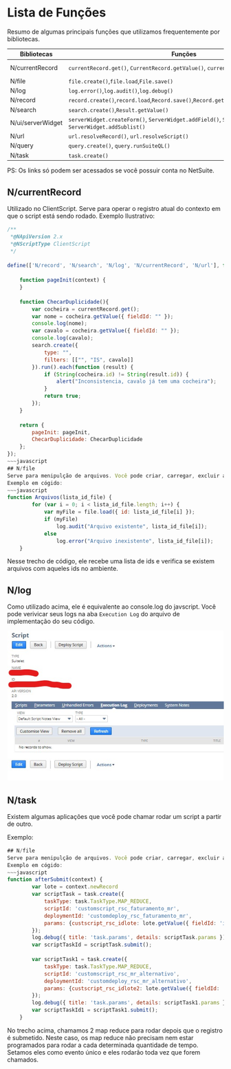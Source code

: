 # Lista de Funções

Resumo de algumas principais funções que utilizamos frequentemente por bibliotecas.

Bibliotecas | Funções | Links
-------| -------- | -------
N/currentRecord | `currentRecord.get()`, `CurrentRecord.getValue()`, `currentRecord.setValue()` | [N/currentRecord Module](https://4847589-sb1.app.netsuite.com/app/help/helpcenter.nl?fid=section_4625600928.html)
N/file | `file.create()`,`file.load`,`File.save()` | [N/file Module](https://4847589-sb1.app.netsuite.com/app/help/helpcenter.nl?fid=section_4205693274.html)
N/log| `log.error()`,`log.audit()`,`log.debug()` | [N/log Module](https://4847589-sb1.app.netsuite.com/app/help/helpcenter.nl?fid=section_4574548135.html)
N/record | `record.create()`,`record.load`,`Record.save()`,`Record.getValue()`,`Record.setValue()` | [N/record Module](https://4847589-sb1.app.netsuite.com/app/help/helpcenter.nl?fid=section_4267255811.html)
N/search | `search.create()`,`Result.getValue()` | [N/search Module](https://4847589-sb1.app.netsuite.com/app/help/helpcenter.nl?fid=section_4345764122.html)
N/ui/serverWidget |`serverWidget.createForm()`, `ServerWidget.addField()`, `ServerWidget.addButton()`, `ServerWidget.addSublist()` |[N/ui/serverWidget Module](https://4847589-sb1.app.netsuite.com/app/help/helpcenter.nl?fid=section_4321345532.html)
N/url |`url.resolveRecord()`, `url.resolveScript()` | [N/url Module](https://4847589-sb1.app.netsuite.com/app/help/helpcenter.nl?fid=section_4358552918.html)
N/query |`query.create()`, `query.runSuiteQL()` |[N/query Module](https://4847589-sb1.app.netsuite.com/app/help/helpcenter.nl?fid=section_1510275060.html)
N/task | `task.create()` | [N/task  Module](https://4847589-sb1.app.netsuite.com/app/help/helpcenter.nl?fid=section_4345787858.html)

PS: Os links só podem ser acessados se você possuir conta no NetSuite.

## N/currentRecord
Utilizado no ClientScript. Serve para operar o registro atual do contexto em que o script está sendo rodado.
Exemplo Ilustrativo:
~~~javascript
/**
 *@NApiVersion 2.x
 *@NScriptType ClientScript
 */

define(['N/record', 'N/search', 'N/log', 'N/currentRecord', 'N/url'], function (record, search, log, currentRecord, url) {

    function pageInit(context) {
    }

    function ChecarDuplicidade(){
        var cocheira = currentRecord.get();
        var nome = cocheira.getValue({ fieldId: "" });
        console.log(nome);
        var cavalo = cocheira.getValue({ fieldId: "" });
        console.log(cavalo);
        search.create({
            type: "",
            filters: [["", "IS", cavalo]]
        }).run().each(function (result) {
            if (String(cocheira.id) != String(result.id)) {
                alert("Inconsistencia, cavalo já tem uma cocheira");
            }
            return true;
        });
    }

    return {
        pageInit: pageInit,
        ChecarDuplicidade: ChecarDuplicidade
    };
});
~~~javascript
## N/file
Serve para menipulção de arquivos. Você pode criar, carregar, excluir arquivos do netsuite (uma gama de tipos de arquivos, desde textos e pdfs até códigos).
Exemplo em cógido:
~~~javascript
function Arquivos(lista_id_file) {
        for (var i = 0; i < lista_id_file.length; i++) {
            var myFile = file.load({ id: lista_id_file[i] });
            if (myFile)
                log.audit("Arquivo existente", lista_id_file[i]);
            else
                log.error("Arquivo inexistente", lista_id_file[i]);
    }
~~~
Nesse trecho de código, ele recebe uma lista de ids e verifica se existem arquivos com aqueles ids no ambiente.

## N/log
Como utilizado acima, ele é equivalente ao console.log do javscript. Você pode verivicar seus logs na aba `Execution Log` do arquivo de implementação do seu código.

![LOGS](logs_netsuite.jpg)

## N/task
Existem algumas aplicações que você pode chamar rodar um script a partir de outro.

Exemplo:
~~~javascript
## N/file
Serve para menipulção de arquivos. Você pode criar, carregar, excluir arquivos do netsuite (uma gama de tipos de arquivos, desde textos e pdfs até códigos).
Exemplo em cógido:
~~~javascript
function afterSubmit(context) {
        var lote = context.newRecord
        var scriptTask = task.create({
            taskType: task.TaskType.MAP_REDUCE,
            scriptId: 'customscript_rsc_faturamento_mr',
            deploymentId: 'customdeploy_rsc_faturamento_mr',
            params: {custscript_rsc_idlote: lote.getValue({ fieldId: 'id' })}
        });
        log.debug({ title: 'task.params', details: scriptTask.params });
        var scriptTaskId = scriptTask.submit();

        var scriptTask1 = task.create({
            taskType: task.TaskType.MAP_REDUCE,
            scriptId: 'customscript_rsc_mr_alternativo',
            deploymentId: 'customdeploy_rsc_mr_alternativo',
            params: {custscript_rsc_idlote2: lote.getValue({ fieldId: 'id' })}
        });
        log.debug({ title: 'task.params', details: scriptTask1.params });
        var scriptTaskId1 = scriptTask1.submit();
    }
~~~
No trecho acima, chamamos 2 map reduce para rodar depois que o registro é submetido. Neste caso, os map reduce não precisam nem estar programados para rodar a cada determinada quantidade de tempo. Setamos eles como evento único e eles rodarão toda vez que forem chamados.

